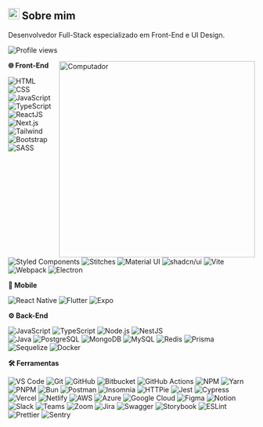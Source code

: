 <div>
  <div>
    <h2>
      <span><img src="https://imgur.com/YBRZguG.gif" width="23px" height="23px"></span>
      Sobre mim
    </h2>
    <p align="left">
      Desenvolvedor Full-Stack especializado em Front-End e UI Design.
    <p align="left">
      <img src="https://komarev.com/ghpvc/?username=edilandosaturnino" color="#2F6DB9" alt="Profile views" />
    </p>
    </p>
    <img src="https://raw.githubusercontent.com/MicaelliMedeiros/micaellimedeiros/master/image/computer-illustration.png"
      width="400px" align="right" alt="Computador">
    <div>
      <p align="left">
        <strong>🌐 Front-End</strong>
      </p>
      <p align="left">
        <img src="https://img.shields.io/badge/-HTML-05122A?style=for-the-badge&logo=html5" alt="HTML">
        <img src="https://img.shields.io/badge/-CSS-05122A?style=for-the-badge&logo=CSS3&logoColor=1572B6" alt="CSS">
        <img src="https://img.shields.io/badge/-JavaScript-05122A?style=for-the-badge&logo=javascript" alt="JavaScript">
        <img src="https://img.shields.io/badge/-TypeScript-05122A?style=for-the-badge&logo=typescript&logoColor=2F6DB9" alt="TypeScript">
        <img src="https://img.shields.io/badge/-ReactJS-05122A?style=for-the-badge&logo=react&logoColor=2F6DB9" alt="ReactJS">
        <img src="https://img.shields.io/badge/-Next.js-05122A?style=for-the-badge&logo=next.js" alt="Next.js">
        <img src="https://img.shields.io/badge/-Tailwind-05122A?style=for-the-badge&logo=tailwindcss" alt="Tailwind">
        <img src="https://img.shields.io/badge/-Bootstrap-05122A?style=for-the-badge&logo=bootstrap" alt="Bootstrap">
        <img src="https://img.shields.io/badge/-SASS-05122A?style=for-the-badge&logo=sass&logoColor=CC6699" alt="SASS">
        <img src="https://img.shields.io/badge/-StyledComponents-05122A?style=for-the-badge&logo=styledcomponents&logoColor=CC6699" alt="Styled Components">
        <img src="https://img.shields.io/badge/-Stitches-05122A?style=for-the-badge&logo=stitches&logoColor=2F6DB9" alt="Stitches">
        <img src="https://img.shields.io/badge/-MaterialUI-05122A?style=for-the-badge&logo=mui&logoColor=007FFF" alt="Material UI">
        <img src="https://img.shields.io/badge/-shadcn%2Fui-05122A?style=for-the-badge&logo=shadcnui&logoColor=ffffff" alt="shadcn/ui">
        <img src="https://img.shields.io/badge/-Vite-05122A?style=for-the-badge&logo=vite" alt="Vite">
        <img src="https://img.shields.io/badge/-Webpack-05122A?style=for-the-badge&logo=webpack" alt="Webpack">
        <img src="https://img.shields.io/badge/-Electron-05122A?style=for-the-badge&logo=electron" alt="Electron">
      </p>
    </div>
  </div>

  <div>
    <p align="left">
      <strong>📱 Mobile</strong>
    </p>
    <p align="left">
      <img src="https://img.shields.io/badge/-ReactNative-05122A?style=for-the-badge&logo=react&logoColor=2F6DB9" alt="React Native">
      <img src="https://img.shields.io/badge/-Flutter-05122A?style=for-the-badge&logo=flutter&logoColor=02569B" alt="Flutter">
      <img src="https://img.shields.io/badge/-Expo-05122A?style=for-the-badge&logo=expo&logoColor=ffffff" alt="Expo">
    </p>
  </div>

  <div>
    <p align="left">
      <strong>⚙️ Back-End</strong>
    </p>
    <p align="left">
      <img src="https://img.shields.io/badge/-JavaScript-05122A?style=for-the-badge&logo=javascript" alt="JavaScript">
      <img src="https://img.shields.io/badge/-TypeScript-05122A?style=for-the-badge&logo=typescript&logoColor=2F6DB9" alt="TypeScript">
      <img src="https://img.shields.io/badge/-NodeJS-05122A?style=for-the-badge&logo=nodedotjs" alt="Node.js">
      <img src="https://img.shields.io/badge/-NestJS-05122A?style=for-the-badge&logo=nestjs&logoColor=e0234e" alt="NestJS">
      <br />
      <img src="https://img.shields.io/badge/-Java-05122A?style=for-the-badge&logo=java&logoColor=white" alt="Java">
      <img src="https://img.shields.io/badge/-PostgreSQL-05122A?style=for-the-badge&logo=postgresql" alt="PostgreSQL">
      <img src="https://img.shields.io/badge/-MongoDB-05122A?style=for-the-badge&logo=mongodb" alt="MongoDB">
      <img src="https://img.shields.io/badge/-MySQL-05122A?style=for-the-badge&logo=mysql&logoColor=4479A1" alt="MySQL">
      <img src="https://img.shields.io/badge/-Redis-05122A?style=for-the-badge&logo=redis&logoColor=DC382D" alt="Redis">
      <img src="https://img.shields.io/badge/-Prisma-05122A?style=for-the-badge&logo=prisma" alt="Prisma">
      <img src="https://img.shields.io/badge/-Sequelize-05122A?style=for-the-badge&logo=sequelize" alt="Sequelize">
      <img src="https://img.shields.io/badge/-Docker-05122A?style=for-the-badge&logo=docker&logoColor=0db7ed" alt="Docker">
    </p>
  </div>

  <div>
    <p align="left">
      <strong>🛠️ Ferramentas</strong>
    </p>
    <p align="left">
      <!-- IDEs e Editores -->
      <img src="https://img.shields.io/badge/-VS_Code-05122A?style=for-the-badge&logo=visualstudiocode&logoColor=007ACC" alt="VS Code">
      <img src="https://img.shields.io/badge/-Git-05122A?style=for-the-badge&logo=git" alt="Git">
      <img src="https://img.shields.io/badge/-GitHub-05122A?style=for-the-badge&logo=github" alt="GitHub">
      <img src="https://img.shields.io/badge/-Bitbucket-05122A?style=for-the-badge&logo=bitbucket&logoColor=0052CC" alt="Bitbucket">
      <img src="https://img.shields.io/badge/-GitHub_Actions-05122A?style=for-the-badge&logo=githubactions" alt="GitHub Actions">
      <img src="https://img.shields.io/badge/-NPM-05122A?style=for-the-badge&logo=npm" alt="NPM">
      <img src="https://img.shields.io/badge/-Yarn-05122A?style=for-the-badge&logo=yarn" alt="Yarn">
      <img src="https://img.shields.io/badge/-PNPM-05122A?style=for-the-badge&logo=pnpm" alt="PNPM">
      <img src="https://img.shields.io/badge/-Bun-05122A?style=for-the-badge&logo=bun" alt="Bun">
      <img src="https://img.shields.io/badge/-Postman-05122A?style=for-the-badge&logo=postman" alt="Postman">
      <img src="https://img.shields.io/badge/-Insomnia-05122A?style=for-the-badge&logo=insomnia&logoColor=4000BF" alt="Insomnia">
      <img src="https://img.shields.io/badge/-HTTPie-05122A?style=for-the-badge&logo=httpie&logoColor=73DC8C" alt="HTTPie">
      <img src="https://img.shields.io/badge/-Jest-05122A?style=for-the-badge&logo=jest&logoColor=C21325" alt="Jest">
      <img src="https://img.shields.io/badge/-Cypress-05122A?style=for-the-badge&logo=cypress" alt="Cypress">
      <img src="https://img.shields.io/badge/-Vercel-05122A?style=for-the-badge&logo=vercel" alt="Vercel">
      <img src="https://img.shields.io/badge/-Netlify-05122A?style=for-the-badge&logo=netlify" alt="Netlify">
      <img src="https://img.shields.io/badge/-AWS-05122A?style=for-the-badge&logo=amazonaws&logoColor=FF9900" alt="AWS">
      <img src="https://img.shields.io/badge/-Azure-05122A?style=for-the-badge&logo=microsoftazure&logoColor=0078D4" alt="Azure">
      <img src="https://img.shields.io/badge/-Google_Cloud-05122A?style=for-the-badge&logo=googlecloud" alt="Google Cloud">
      <img src="https://img.shields.io/badge/-Figma-05122A?style=for-the-badge&logo=figma" alt="Figma">
      <img src="https://img.shields.io/badge/-Notion-05122A?style=for-the-badge&logo=notion" alt="Notion">
      <img src="https://img.shields.io/badge/-Slack-05122A?style=for-the-badge&logo=slack" alt="Slack">
      <img src="https://img.shields.io/badge/-Teams-05122A?style=for-the-badge&logo=microsoftteams" alt="Teams">
      <img src="https://img.shields.io/badge/-Zoom-05122A?style=for-the-badge&logo=zoom" alt="Zoom">
      <img src="https://img.shields.io/badge/-Jira-05122A?style=for-the-badge&logo=jira" alt="Jira">
      <img src="https://img.shields.io/badge/-Swagger-05122A?style=for-the-badge&logo=swagger" alt="Swagger">
      <img src="https://img.shields.io/badge/-Storybook-05122A?style=for-the-badge&logo=storybook" alt="Storybook">
      <img src="https://img.shields.io/badge/-ESLint-05122A?style=for-the-badge&logo=eslint&logoColor=4B32C3" alt="ESLint">
      <img src="https://img.shields.io/badge/-Prettier-05122A?style=for-the-badge&logo=prettier" alt="Prettier">
      <img src="https://img.shields.io/badge/-Sentry-05122A?style=for-the-badge&logo=sentry" alt="Sentry">
    </p>
  </div>
</div>

